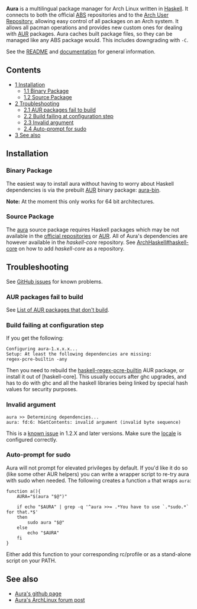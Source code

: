 **Aura** is a multilingual package manager for Arch Linux written in [Haskell](https://en.wikipedia.org/wiki/Haskell_(programming_language) "wikipedia:Haskell (programming language)"). It connects to both the official [ABS](/index.php/ABS "ABS") repositories and to the [Arch User Repository](/index.php/Arch_User_Repository "Arch User Repository"), allowing easy control of all packages on an Arch system. It allows all pacman operations and provides new custom ones for dealing with [AUR](/index.php/AUR "AUR") packages. Aura caches built package files, so they can be managed like any ABS package would. This includes downgrading with `-C`.

See the [README](https://github.com/aurapm/aura/blob/master/README.md) and [documentation](https://github.com/aurapm/aura/tree/master/doc) for general information.

## Contents

*   [1 Installation](#Installation)
    *   [1.1 Binary Package](#Binary_Package)
    *   [1.2 Source Package](#Source_Package)
*   [2 Troubleshooting](#Troubleshooting)
    *   [2.1 AUR packages fail to build](#AUR_packages_fail_to_build)
    *   [2.2 Build failing at configuration step](#Build_failing_at_configuration_step)
    *   [2.3 Invalid argument](#Invalid_argument)
    *   [2.4 Auto-prompt for sudo](#Auto-prompt_for_sudo)
*   [3 See also](#See_also)

## Installation

### Binary Package

The easiest way to install aura without having to worry about Haskell dependencies is via the prebuilt [AUR](/index.php/AUR "AUR") binary package: [aura-bin](https://aur.archlinux.org/packages/aura-bin/).

**Note:** At the moment this only works for 64 bit architectures.

### Source Package

The [aura](https://aur.archlinux.org/packages/aura/) source package requires Haskell packages which may be not available in the [official repositories](/index.php/Official_repositories "Official repositories") or [AUR](/index.php/AUR "AUR"). All of Aura's dependencies are however available in the *haskell-core* repository. See [ArchHaskell#haskell-core](/index.php/ArchHaskell#haskell-core "ArchHaskell") on how to add *haskell-core* as a repository.

## Troubleshooting

See [GitHub issues](https://github.com/aurapm/aura/issues) for known problems.

### AUR packages fail to build

See [List of AUR packages that don't build](https://github.com/aurapm/aura/issues/14).

### Build failing at configuration step

If you get the following:

```
Configuring aura-1.x.x.x...
Setup: At least the following dependencies are missing:
regex-pcre-builtin -any
```

Then you need to rebuild the [haskell-regex-pcre-builtin](https://www.archlinux.org/packages/?name=haskell-regex-pcre-builtin) AUR package, or install it out of [haskell-core]. This usually occurs after ghc upgrades, and has to do with ghc and all the haskell libraries being linked by special hash values for security purposes.

### Invalid argument

```
aura >> Determining dependencies...
aura: fd:6: hGetContents: invalid argument (invalid byte sequence)
```

This is a [known issue](https://github.com/aurapm/aura/issues/78) in 1.2.X and later versions. Make sure the [locale](/index.php/Locale "Locale") is configured correctly.

### Auto-prompt for sudo

Aura will not prompt for elevated privileges by default. If you'd like it do so (like some other AUR helpers) you can write a wrapper script to re-try aura with sudo when needed. The following creates a function `a` that wraps `aura`:

```
function a(){
    AURA="$(aura "$@")"

    if echo "$AURA" | grep -q '^aura >>= .*You have to use `.*sudo.*` for that.*$'
    then
        sudo aura "$@"
    else
        echo "$AURA"
    fi
}
```

Either add this function to your corresponding rc/profile or as a stand-alone script on your PATH.

## See also

*   [Aura's github page](https://github.com/fosskers/aura)
*   [Aura's ArchLinux forum post](https://bbs.archlinux.org/viewtopic.php?id=155778)